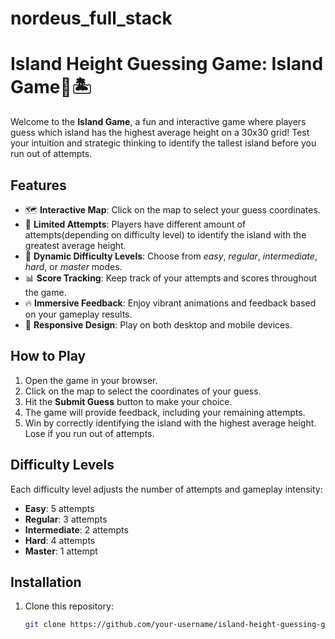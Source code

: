 # nordeus_full_stack
# Island Height Guessing Game: Island Game🌊🏝️

Welcome to the **Island Game**, a fun and interactive game where players guess which island has the highest average height on a 30x30 grid! Test your intuition and strategic thinking to identify the tallest island before you run out of attempts.

## Features
- 🗺️ **Interactive Map**: Click on the map to select your guess coordinates.
- 🎯 **Limited Attempts**: Players have different amount of attempts(depending on difficulty level) to identify the island with the greatest average height.
- 🔄 **Dynamic Difficulty Levels**: Choose from *easy*, *regular*, *intermediate*, *hard*, or *master* modes.
- 📊 **Score Tracking**: Keep track of your attempts and scores throughout the game.
- 🔥 **Immersive Feedback**: Enjoy vibrant animations and feedback based on your gameplay results.
- 🚀 **Responsive Design**: Play on both desktop and mobile devices.

## How to Play
1. Open the game in your browser.
2. Click on the map to select the coordinates of your guess.
3. Hit the **Submit Guess** button to make your choice.
4. The game will provide feedback, including your remaining attempts.
5. Win by correctly identifying the island with the highest average height. Lose if you run out of attempts.

## Difficulty Levels
Each difficulty level adjusts the number of attempts and gameplay intensity:
- **Easy**: 5 attempts
- **Regular**: 3 attempts
- **Intermediate**: 2 attempts
- **Hard**: 4 attempts
- **Master**: 1 attempt

## Installation
1. Clone this repository:
   ```bash
   git clone https://github.com/your-username/island-height-guessing-game.git
